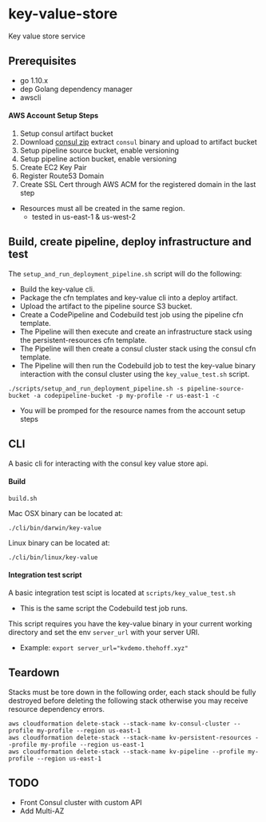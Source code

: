 # key-value-store
Key value store service

## Prerequisites
* go 1.10.x
* dep Golang dependency manager
* awscli

#### AWS Account Setup Steps
1. Setup consul artifact bucket
2. Download [consul zip](https://releases.hashicorp.com/consul/1.1.0/consul_1.1.0_linux_amd64.zip) extract `consul` binary and upload to artifact bucket
3. Setup pipeline source bucket, enable versioning
4. Setup pipeline action bucket, enable versioning
5. Create EC2 Key Pair
6. Register Route53 Domain
7. Create SSL Cert through AWS ACM for the registered domain in the last step

* Resources must all be created in the same region.
  * tested in us-east-1 & us-west-2


## Build, create pipeline, deploy infrastructure and test

The `setup_and_run_deployment_pipeline.sh` script will do the following:

* Build the key-value cli.
* Package the cfn templates and key-value cli into a deploy artifact.
* Upload the artifact to the pipeline source S3 bucket.
* Create a CodePipeline and Codebuild test job using the pipeline cfn template.
* The Pipeline will then execute and create an infrastructure stack using the persistent-resources cfn template.
* The Pipeline will then create a consul cluster stack using the consul cfn template.
* The Pipeline will then run the Codebuild job to test the key-value binary interaction with the consul cluster using the `key_value_test.sh` script.


```
./scripts/setup_and_run_deployment_pipeline.sh -s pipeline-source-bucket -a codepipeline-bucket -p my-profile -r us-east-1 -c
```

* You will be promped for the resource names from the account setup steps


## CLI

A basic cli for interacting with the consul key value store api.

#### Build
```
build.sh
```

Mac OSX binary can be located at:
```
./cli/bin/darwin/key-value
```

Linux binary can be located at:
```
./cli/bin/linux/key-value
```


#### Integration test script

A basic integration test scipt is located at `scripts/key_value_test.sh`

* This is the same script the Codebuild test job runs.

This script requires you have the key-value binary in your current working directory and set the env `server_url` with your server URI.

* Example: `export server_url="kvdemo.thehoff.xyz"`


## Teardown

Stacks must be tore down in the following order, each stack should be fully destroyed before deleting the following stack otherwise you may receive resource dependency errors.

```
aws cloudformation delete-stack --stack-name kv-consul-cluster --profile my-profile --region us-east-1
aws cloudformation delete-stack --stack-name kv-persistent-resources --profile my-profile --region us-east-1
aws cloudformation delete-stack --stack-name kv-pipeline --profile my-profile --region us-east-1

```


## TODO
* Front Consul cluster with custom API
* Add Multi-AZ
